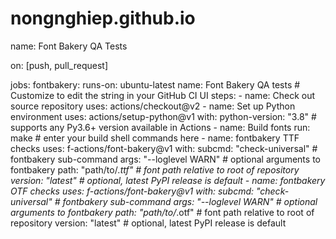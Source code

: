 # nongnghiep.github.io
name: Font Bakery QA Tests

on: [push, pull_request]

jobs:
  fontbakery:
    runs-on: ubuntu-latest
    name: Font Bakery QA tests  # Customize to edit the string in your GitHub CI UI
    steps:
      - name: Check out source repository
        uses: actions/checkout@v2
      - name: Set up Python environment
        uses: actions/setup-python@v1
        with:
          python-version: "3.8"  # supports any Py3.6+ version available in Actions
      - name: Build fonts
        run: make  # enter your build shell commands here
      - name: fontbakery TTF checks
        uses: f-actions/font-bakery@v1
        with:
          subcmd: "check-universal"  # fontbakery sub-command
          args: "--loglevel WARN"  # optional arguments to fontbakery
          path: "path/to/*.ttf"  # font path relative to root of repository
          version: "latest"  # optional, latest PyPI release is default
      - name: fontbakery OTF checks
        uses: f-actions/font-bakery@v1
        with:
          subcmd: "check-universal"  # fontbakery sub-command
          args: "--loglevel WARN"  # optional arguments to fontbakery
          path: "path/to/*.otf"  # font path relative to root of repository
          version: "latest"  # optional, latest PyPI release is default
